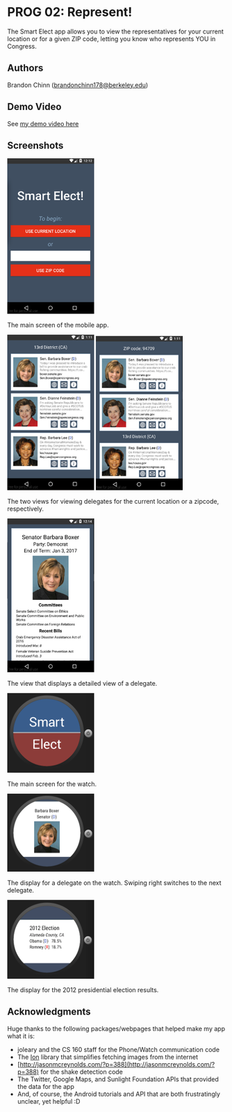 # PROG 02: Represent!

The Smart Elect app allows you to view the representatives for your current location or for a given ZIP code, letting you know who represents YOU in Congress.

## Authors

Brandon Chinn ([brandonchinn178@berkeley.edu](mailto:brandonchinn178@berkeley.edu))

## Demo Video

See [my demo video here](https://youtu.be/xwzn7pA6EeA)

## Screenshots

<img src="screenshots/phone_main.png" width="200" />

The main screen of the mobile app.

<img src="screenshots/phone_congressional.png" width="200" />
<img src="screenshots/phone_zip.png" width="200" />

The two views for viewing delegates for the current location or a zipcode, respectively.

<img src="screenshots/phone_detailed.png" width="200" />

The view that displays a detailed view of a delegate.

<img src="screenshots/watch_main.png" width="200" />

The main screen for the watch.

<img src="screenshots/watch_delegate.png" width="200" />

The display for a delegate on the watch. Swiping right switches to the next delegate.

<img src="screenshots/watch_election.png" width="200" />

The display for the 2012 presidential election results.

## Acknowledgments

Huge thanks to the following packages/webpages that helped make my app what it is:

- joleary and the CS 160 staff for the Phone/Watch communication code
- The [Ion](https://github.com/koush/ion) library that simplifies fetching images from the internet
- [http://jasonmcreynolds.com/?p=388](http://jasonmcreynolds.com/?p=388) for the shake detection code
- The Twitter, Google Maps, and Sunlight Foundation APIs that provided the data for the app
- And, of course, the Android tutorials and API that are both frustratingly unclear, yet helpful :D
